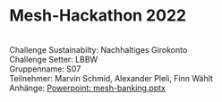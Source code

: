 <html>

<h1>Mesh-Hackathon 2022</h1> <br>
Challenge Sustainabilty: Nachhaltiges Girokonto <br>
Challenge Setter: LBBW <br>
Gruppenname: S07 <br>
Teilnehmer: Marvin Schmid, Alexander Pleli, Finn Wählt <br>
Anhänge: <a href="https://google.com">Powerpoint: mesh-banking.pptx<a> <br>

</html>
